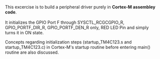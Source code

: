 This excercise is to build a peripheral driver purely in **Cortex-M assembley code**.</br></br>
It initializes the GPIO Port F through SYSCTL_RCGCGPIO_R, GPIO_PORTF_DIR_R, GPIO_PORTF_DEN_R only, RED LED Pin and simply turns it in ON state.

Concepts regarding initialization steps (startup_TM4C123.s and startup_TM4C123.c) in Cortex-M's startup routine before entering main() routine are also discussed.

